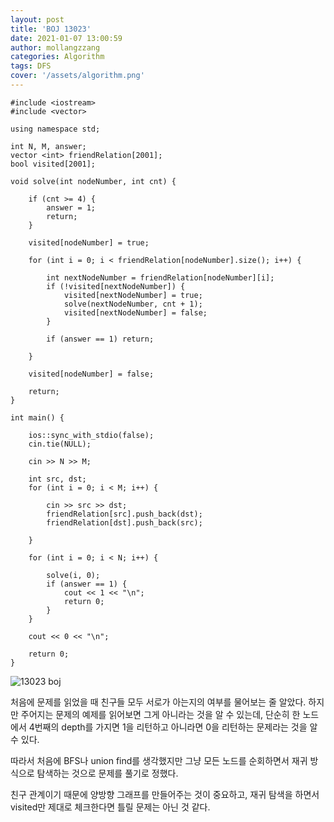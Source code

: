 ```yaml
---
layout: post
title: 'BOJ 13023'
date: 2021-01-07 13:00:59
author: mollangzzang
categories: Algorithm
tags: DFS
cover: '/assets/algorithm.png'
---
```


```
#include <iostream>
#include <vector>

using namespace std;

int N, M, answer;
vector <int> friendRelation[2001];
bool visited[2001];

void solve(int nodeNumber, int cnt) {

	if (cnt >= 4) {
		answer = 1;
		return;
	}

	visited[nodeNumber] = true;

	for (int i = 0; i < friendRelation[nodeNumber].size(); i++) {

		int nextNodeNumber = friendRelation[nodeNumber][i];
		if (!visited[nextNodeNumber]) {
			visited[nextNodeNumber] = true;
			solve(nextNodeNumber, cnt + 1);
			visited[nextNodeNumber] = false;
		}

		if (answer == 1) return;

	}

	visited[nodeNumber] = false;

	return;
}

int main() {

	ios::sync_with_stdio(false);
	cin.tie(NULL);

	cin >> N >> M;

	int src, dst;
	for (int i = 0; i < M; i++) {

		cin >> src >> dst;
		friendRelation[src].push_back(dst);
		friendRelation[dst].push_back(src);

	}

	for (int i = 0; i < N; i++) {

		solve(i, 0);
		if (answer == 1) {
			cout << 1 << "\n";
			return 0;
		}
	}

	cout << 0 << "\n";

	return 0;
}

```

![13023 boj](https://user-images.githubusercontent.com/33343785/103824502-66457f80-50b7-11eb-9714-82f5ae1886af.png)

처음에 문제를 읽었을 때 친구들 모두 서로가 아는지의 여부를 물어보는 줄 알았다. 하지만 주어지는 문제의 예제를 읽어보면 그게 아니라는 것을 알 수 있는데, 단순히 한 노드에서 4번째의 depth를 가지면 1을 리턴하고 아니라면 0을 리턴하는 문제라는 것을 알 수 있다.

따라서 처음에 BFS나 union find를 생각했지만 그냥 모든 노드를 순회하면서 재귀 방식으로 탐색하는 것으로 문제를 풀기로 정했다.

친구 관계이기 때문에 양방향 그래프를 만들어주는 것이 중요하고, 재귀 탐색을 하면서 visited만 제대로 체크한다면 틀릴 문제는 아닌 것 같다.
